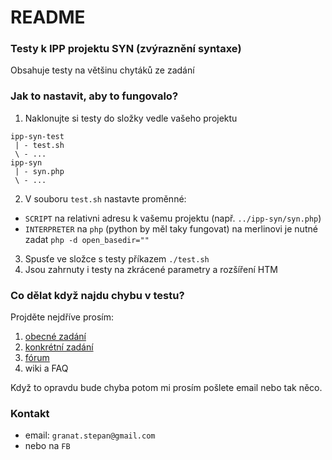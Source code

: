 # README #

### Testy k IPP projektu SYN (zvýraznění syntaxe) ###

Obsahuje testy na většinu chytáků ze zadání

### Jak to nastavit, aby to fungovalo? ###

1. Naklonujte si testy do složky vedle vašeho projektu

```
ipp-syn-test
 | - test.sh
 \ - ...
ipp-syn
 | - syn.php
 \ - ...
```

2. V souboru `test.sh` nastavte proměnné:

* `SCRIPT` na relativni adresu k vašemu projektu (např. `../ipp-syn/syn.php`)
* `INTERPRETER` na `php` (python by měl taky fungovat) na merlinovi je nutné zadat `php -d open_basedir=""`

3. Spusťe ve složce s testy příkazem `./test.sh`
4. Jsou zahrnuty i testy na zkrácené parametry a rozšíření HTM

### Co dělat když najdu chybu v testu? ###
Projděte nejdříve prosím:

1. [obecné zadání](https://wis.fit.vutbr.cz/FIT/st/course-files-st.php/course/IPP-IT/projects/2014-2015/Zadani/proj2015.pdf?cid=9999)
2. [konkrétní zadání](https://wis.fit.vutbr.cz/FIT/st/course-files-st.php/course/IPP-IT/projects/2014-2015/Zadani/syn.pdf?cid=9999)
3. [fórum](https://wis.fit.vutbr.cz/FIT/st/course-sl.php?id=561253)
4. wiki a FAQ

Když to opravdu bude chyba potom mi prosím pošlete email nebo tak něco.

### Kontakt ###

* email: `granat.stepan@gmail.com`
* nebo na `FB`